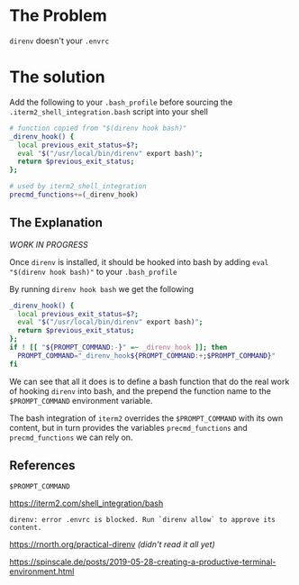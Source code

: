 # The Problem
`direnv` doesn't your `.envrc`

# The solution

Add the following to your `.bash_profile` before sourcing the `.iterm2_shell_integration.bash` script into your shell

```bash
# function copied from "$(direnv hook bash)"
_direnv_hook() {
  local previous_exit_status=$?;
  eval "$("/usr/local/bin/direnv" export bash)";
  return $previous_exit_status;
};

# used by iterm2_shell_integration
precmd_functions+=(_direnv_hook)
```

## The Explanation

_WORK IN PROGRESS_

Once `direnv` is installed, it should be hooked into bash by adding `eval "$(direnv hook bash)"` to your `.bash_profile`

By running `direnv hook bash` we get the following

```bash
_direnv_hook() {
  local previous_exit_status=$?;
  eval "$("/usr/local/bin/direnv" export bash)";
  return $previous_exit_status;
};
if ! [[ "${PROMPT_COMMAND:-}" =~ _direnv_hook ]]; then
  PROMPT_COMMAND="_direnv_hook${PROMPT_COMMAND:+;$PROMPT_COMMAND}"
fi
```

We can see that all it does is to define a bash function that do the real work of hooking `direnv` into bash, and the prepend the function name to the `$PROMPT_COMMAND` environment variable.

The bash integration of `iterm2` overrides the `$PROMPT_COMMAND` with its own content, but in turn provides the variables `precmd_functions` and `precmd_functions` we can rely on.

## References

```
$PROMPT_COMMAND
```

https://iterm2.com/shell_integration/bash


```
direnv: error .envrc is blocked. Run `direnv allow` to approve its content.
```

https://rnorth.org/practical-direnv _(didn't read it all yet)_

https://spinscale.de/posts/2019-05-28-creating-a-productive-terminal-environment.html

